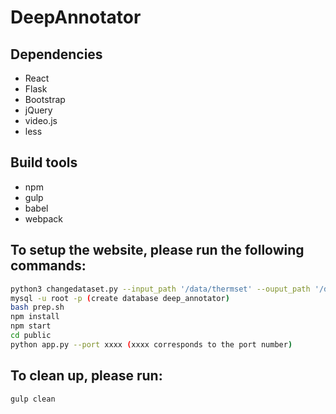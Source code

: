 # DeepAnnotator
## Dependencies
* React
* Flask
* Bootstrap
* jQuery
* video.js
* less

## Build tools
* npm
* gulp
* babel
* webpack

## To setup the website, please run the following commands:
```bash
python3 changedataset.py --input_path '/data/thermset' --ouput_path '/data/deepannotator' (optional: if your dataset is not datasetname->folder->*.jpg/png format)
mysql -u root -p (create database deep_annotator)
bash prep.sh
npm install
npm start
cd public
python app.py --port xxxx (xxxx corresponds to the port number)
```

## To clean up, please run:
```bash
gulp clean
```
